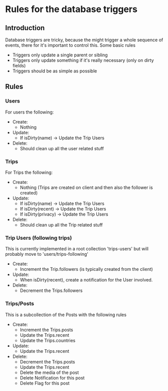 # Rules for the database triggers

## Introduction 

Database triggers are tricky, because the might trigger a whole sequence of events, there for it's important to control this. Some basic rules

- Triggers only update a single parent or sibling
- Triggers only update something if it's really necessary (only on dirty fields)
- Triggers should be as simple as possible

## Rules

### Users

For users the following:

- Create: 
  - Nothing
- Update: 
   - If isDirty(name) -> Update the Trip Users
- Delete:
   - Should clean up all the user related stuff 

### Trips

For Trips the following:

- Create:
  - Nothing (Trips are created on client and then also the follower is created)
- Update:
  - If isDirty(name) -> Update the Trip Users
  - If isDirty(recent) -> Update the Trip Users
  - If isDirty(privacy) -> Update the Trip Users
- Delete:
  - Should clean up all the Trip related stuff

### Trip Users (following trips)

This is currently implemented in a root collection 'trips-users' but will probably move to 'users/trips-following'

- Create:
  - Increment the Trip.followers (is typically created from the client)
- Update:
  - When isDirty(recent), create a notification for the User involved. 
- Delete:
  - Decrement the Trips.followers
  
### Trips/Posts

This is a subcollection of the Posts with the following rules

- Create:
  - Increment the Trips.posts
  - Update the Trips.recent
  - Update the Trips.countries
- Update:
  - Update the Trips.recent
- Delete:
  - Decrement the Trips.posts
  - Update the Trips.recent
  - Delete the media of the post
  - Delete Notification for this post
  - Delete Flag for this post


